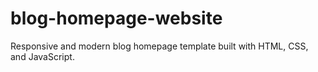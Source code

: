 # blog-homepage-website
Responsive and modern blog homepage template built with HTML, CSS, and JavaScript.
